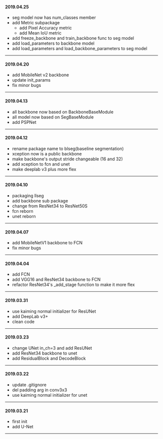 #### 2019.04.25

* seg model now has num_classes member
* add Metric subpackage 
  * add Pixel Accuracy metric
  * add Mean IoU metric
* add freeze_backbone and train_backbone func to seg model
* add load_parameters to backbone model
* add load_parameters and load_backbone_parameters to seg model

---

#### 2019.04.20

* add MobileNet v2 backbone
* update init_params
* fix minor bugs

---

#### 2019.04.13

* all backbone now based on BackboneBaseModule
* all model now based on SegBaseModule
* add PSPNet

---
 
#### 2019.04.12

* rename package name to blseg(baseline segmentation)
* xception now is a public backbone
* make backbone's output stride changeable (16 and 32)
* add xception to fcn and unet
* make deeplab v3 plus more flex

---

#### 2019.04.10

* packaging llseg
* add backbone sub package
* change from ResNet34 to ResNet50S
* fcn reborn
* unet reborn

---

#### 2019.04.07

* add MobileNetV1 backbone to FCN
* fix minor bugs

---

#### 2019.04.04

* add FCN
* add VGG16 and ResNet34 backbone to FCN
* refactor ResNet34's _add_stage function to make it more flex

---

#### 2019.03.31

* use kaiming normal initializer for ResUNet
* add DeepLab v3+
* clean code

---

#### 2019.03.23

* change UNet in_ch=3 and add ResUNet
* add ResNet34 backbone to unet
* add ResidualBlock and DecodeBlock

---

#### 2019.03.22

* update .gitignore
* del padding arg in conv3x3
* use kaiming normal initializer for unet

---

#### 2019.03.21

* first init
* add U-Net

---